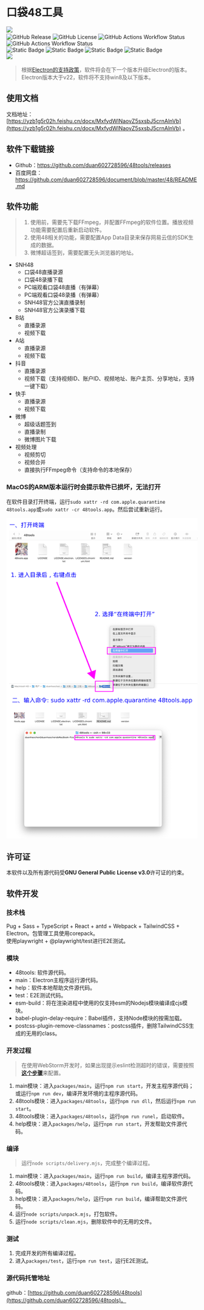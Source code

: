 # 口袋48工具

[<img src="https://api.gitsponsors.com/api/badge/img?id=98806656" height="40">](https://api.gitsponsors.com/api/badge/link?p=5a5ig2BFPwUsOungg6IEKT75dLJ8ylyawqWr5ueKLdO+mHm3hJAAEARYRD4yivrh5yd8zhtCZeM45wDkT3R7H1eDgt2JM9MOg6u8IardzcJI0K51nJslq/p+8Ewg3L+5gqlGscmStyqvWAzgerZEfA==)   
![GitHub Release](https://img.shields.io/github/v/release/duan602728596/48tools)
   ![GitHub License](https://img.shields.io/github/license/duan602728596/48tools)   ![GitHub Actions Workflow Status](https://img.shields.io/github/actions/workflow/status/duan602728596/48tools/.github%2Fworkflows%2Fbuild.yml?style=flat&label=Build%20apps%20CI%20(Intel))   ![GitHub Actions Workflow Status](https://img.shields.io/github/actions/workflow/status/duan602728596/48tools/.github%2Fworkflows%2Fbuild-xlarge.yml?style=flat&label=Build%20apps%20CI%20in%20xlarge%20runner%20(ARM))   
![Static Badge](https://img.shields.io/badge/Win10-fa541c?style=for-the-badge)   ![Static Badge](https://img.shields.io/badge/Win11-fa8c16?style=for-the-badge)   ![Static Badge](https://img.shields.io/badge/Linux-722ed1?style=for-the-badge)   ![Static Badge](https://img.shields.io/badge/MacOS-eb2f96?style=for-the-badge)   
[<img src="https://api.gitsponsors.com/api/badge/img?id=98806656" height="40">](https://api.gitsponsors.com/api/badge/link?p=5a5ig2BFPwUsOungg6IEKT75dLJ8ylyawqWr5ueKLdO+mHm3hJAAEARYRD4yivrh5yd8zhtCZeM45wDkT3R7H1eDgt2JM9MOg6u8IardzcJI0K51nJslq/p+8Ewg3L+5gqlGscmStyqvWAzgerZEfA==)   

> 根据[Electron的支持政策](https://www.electronjs.org/docs/latest/tutorial/electron-timelines)，软件将会在下一个版本升级Electron的版本。Electron版本大于v22，软件将不支持win8及以下版本。

## 使用文档

文档地址：[https://yzb1g5r02h.feishu.cn/docx/MxfydWlNaovZ5sxsbJ5crnAlnVb](https://yzb1g5r02h.feishu.cn/docx/MxfydWlNaovZ5sxsbJ5crnAlnVb) 。

## 软件下载链接

* Github：https://github.com/duan602728596/48tools/releases
* 百度网盘：https://github.com/duan602728596/document/blob/master/48/README.md

## 软件功能

> 1. 使用前，需要先下载FFmpeg，并配置FFmpeg的软件位置。播放视频功能需要配置后重新启动软件。   
> 2. 使用48相关的功能，需要配置App Data目录来保存网易云信的SDK生成的数据。   
> 3. 微博超话签到，需要配置无头浏览器的地址。

* SNH48
  * 口袋48直播录源
  * 口袋48录播下载
  * PC端观看口袋48直播（有弹幕）
  * PC端观看口袋48录播（有弹幕）
  * SNH48官方公演直播录制
  * SNH48官方公演录播下载
* B站 
  * 直播录源
  * 视频下载
* A站
  * 直播录源
  * 视频下载
* 抖音
  * 直播录源
  * 视频下载（支持视频ID、账户ID、视频地址、账户主页、分享地址，支持一键下载） 
* 快手
  * 直播录源
  * 视频下载
* 微博
  * 超级话题签到
  * 直播录制
  * 微博图片下载
* 视频处理
  * 视频剪切
  * 视频合并
  * 直接执行FFmpeg命令（支持命令的本地保存）

### MacOS的ARM版本运行时会提示软件已损坏，无法打开

在软件目录打开终端，运行`sudo xattr -rd com.apple.quarantine 48tools.app`或`sudo xattr -cr 48tools.app`。然后尝试重新运行。

<img src="statics/macos-arm-run-app.png" width="580">

## 许可证

本软件以及所有源代码受**GNU General Public License v3.0**许可证的约束。

## 软件开发

### 技术栈

Pug + Sass + TypeScript + React + antd + Webpack + TailwindCSS + Electron。包管理工具使用corepack。   
使用playwright + @playwright/test进行E2E测试。

### 模块

* 48tools: 软件源代码。
* main：Electron主程序运行源代码。
* help：软件本地帮助文件源代码。
* test：E2E测试代码。
* esm-build：将在渲染进程中使用的仅支持esm的Nodejs模块编译成cjs模块。
* babel-plugin-delay-require：Babel插件，支持Node模块的按需加载。
* postcss-plugin-remove-classnames：postcss插件，删除TailwindCSS生成的无用的class。

### 开发过程

> 在使用WebStorm开发时，如果出现提示eslint检测超时的错误，需要按照[**这个步骤**](https://youtrack.jetbrains.com/issue/WEB-63073/ESLint-creates-a-lot-of-node-processes#focus=Comments-27-8111996.0-0)来配置。

1. main模块：进入`packages/main`，运行`npm run start`，开发主程序源代码；或运行`npm run dev`，编译开发环境的主程序源代码。
2. 48tools模块：进入`packages/48tools`，运行`npm run dll`，然后运行`npm run start`。
3. 48tools模块：进入`packages/48tools`，运行`npm run runel`，启动软件。
4. help模块：进入`packages/help`，运行`npm run start`，开发帮助文件源代码。

### 编译

> 运行`node scripts/delivery.mjs`，完成整个编译过程。

1. main模块：进入`packages/main`，运行`npm run build`，编译主程序源代码。
2. 48tools模块：进入`packages/48tools`，运行`npm run build`，编译软件源代码。
3. help模块：进入`packages/help`，运行`npm run build`，编译帮助文件源代码。
4. 运行`node scripts/unpack.mjs`，打包软件。
5. 运行`node scripts/clean.mjs`，删除软件中的无用的文件。

### 测试

1. 完成开发的所有编译过程。
2. 进入`packages/test`，运行`npm run test`，运行E2E测试。

### 源代码托管地址

github：[https://github.com/duan602728596/48tools](https://github.com/duan602728596/48tools)。
